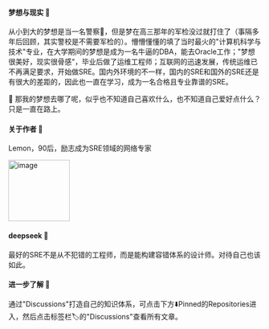 #### 梦想与现实 🌴
从小到大的梦想是当一名警察👮，但是梦在高三那年的军检没过就打住了（事隔多年后回顾，其实警校是不需要军检的）。懵懵懂懂的填了当时最火的"计算机科学与技术"专业，在大学期间的梦想是成为一名牛逼的DBA，能去Oracle工作；"梦想很美好，现实很骨感"，毕业后做了运维工程师；互联网的迅速发展，传统运维已不再满足要求，开始做SRE。国内外环境的不一样，国内的SRE和国外的SRE还是有很大的差距的，因此也一直在学习，成为一名合格且专业靠谱的SRE。

🤔️ 那我的梦想去哪了呢，似乎也不知道自己喜欢什么，也不知道自己爱好点什么？ 只是一直在路上。

#### 关于作者 🎯
Lemon，90后，励志成为SRE领域的网络专家

<img width="122" alt="image" src="https://github.com/user-attachments/assets/9e5215e7-06e0-4424-9fb1-94a34251b731" />


#### deepseek 🍻  
最好的SRE不是从不犯错的工程师，而是能构建容错体系的设计师。对待自己也该如此。 

#### 进一步了解 🥤
通过"Discussions"打造自己的知识体系，可点击下方⬇️Pinned的Repositories进入，然后点击标签栏🏷️的"Discussions"查看所有文章。
